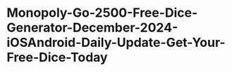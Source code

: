 # Monopoly-Go-2500-Free-Dice-Generator-December-2024-iOSAndroid-Daily-Update-Get-Your-Free-Dice-Today